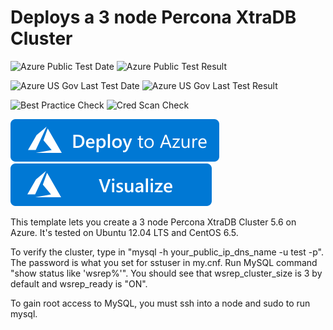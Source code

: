 # Deploys a 3 node Percona XtraDB Cluster

![Azure Public Test Date](https://azurequickstartsservice.blob.core.windows.net/badges/mysql-ha-pxc/PublicLastTestDate.svg)
![Azure Public Test Result](https://azurequickstartsservice.blob.core.windows.net/badges/mysql-ha-pxc/PublicDeployment.svg)

![Azure US Gov Last Test Date](https://azurequickstartsservice.blob.core.windows.net/badges/mysql-ha-pxc/FairfaxLastTestDate.svg)
![Azure US Gov Last Test Result](https://azurequickstartsservice.blob.core.windows.net/badges/mysql-ha-pxc/FairfaxDeployment.svg)

![Best Practice Check](https://azurequickstartsservice.blob.core.windows.net/badges/mysql-ha-pxc/BestPracticeResult.svg)
![Cred Scan Check](https://azurequickstartsservice.blob.core.windows.net/badges/mysql-ha-pxc/CredScanResult.svg)

[![Deploy to Azure](https://raw.githubusercontent.com/Azure/azure-quickstart-templates/master/1-CONTRIBUTION-GUIDE/images/deploytoazure.svg?sanitize=true)](https://portal.azure.com/#create/Microsoft.Template/uri/https%3A%2F%2Fraw.githubusercontent.com%2FAzure%2Fazure-quickstart-templates%2Fmaster%2Fmysql-ha-pxc%2Fazuredeploy.json)
[![Visualize](https://raw.githubusercontent.com/Azure/azure-quickstart-templates/master/1-CONTRIBUTION-GUIDE/images/visualizebutton.svg?sanitize=true)](http://armviz.io/#/?load=https%3A%2F%2Fraw.githubusercontent.com%2FAzure%2Fazure-quickstart-templates%2Fmaster%2Fmysql-ha-pxc%2Fazuredeploy.json)  

This template lets you create a 3 node Percona XtraDB Cluster 5.6 on Azure.  It's tested on Ubuntu 12.04 LTS and CentOS 6.5.  

To verify the cluster, type in "mysql -h your_public_ip_dns_name -u test -p".  The password is what you set for sstuser in my.cnf. Run MySQL command "show status like 'wsrep%'".  You should see that wsrep_cluster_size is 3 by default and wsrep_ready is "ON".

To gain root access to MySQL, you must ssh into a node and sudo to run mysql.


